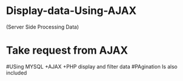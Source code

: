# Display-data-Using-AJAX
(Server Side Processing Data)
# Take request from AJAX
#USing MYSQL +AJAX +PHP display and filter data
#PAgination Is also included
